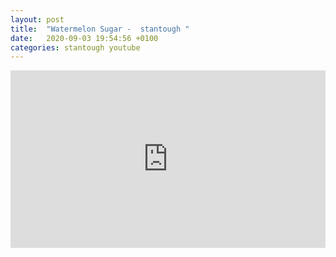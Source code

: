 ```yaml
---
layout: post
title:  "Watermelon Sugar -  stantough "
date:   2020-09-03 19:54:56 +0100
categories: stantough youtube
---
```

<style>.embed-container { position: relative; padding-bottom: 56.25%; height: 0; overflow: hidden; max-width: 100%; } .embed-container iframe, .embed-container object, .embed-container embed { position: absolute; top: 0; left: 0; width: 100%; height: 100%; }</style><div class='embed-container'><iframe src='https://www.youtube.com/embed/YhjyEMMh7Ew' frameborder='0' allowfullscreen></iframe></div>
